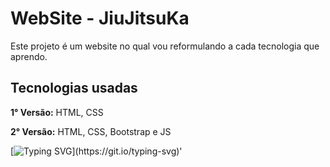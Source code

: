 
# WebSite - JiuJitsuKa

Este projeto é um website no qual vou reformulando a cada tecnologia que aprendo.



## Tecnologias usadas

**1° Versão:**  HTML, CSS

**2° Versão:**  HTML, CSS, Bootstrap e JS

 [![Typing SVG](https://readme-typing-svg.herokuapp.com?font=Fira+Code&size=13&pause=1000&color=F7F7F7&width=435&lines=Loading...)](https://git.io/typing-svg)'


